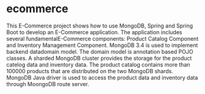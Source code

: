 # ecommerce
This E-Commerce project shows how to use MongoDB, Spring and Spring Boot to develop an E-Commerce application. The application includes several fundamentalE-Commerce components: Product Catalog Component and Inventory Management Component. MongoDB 3.4 is used to implement backend datadomain model. The domain model is annotation based POJO classes. A sharded MongoDB cluster provides the storage for the 
product catelog data and inventory data. The product catalog contains more than 100000 products that are distributed on the two
MongoDB shards. MongoDB Java driver is used to access the product data and inventory data through MoongoDB route server.
